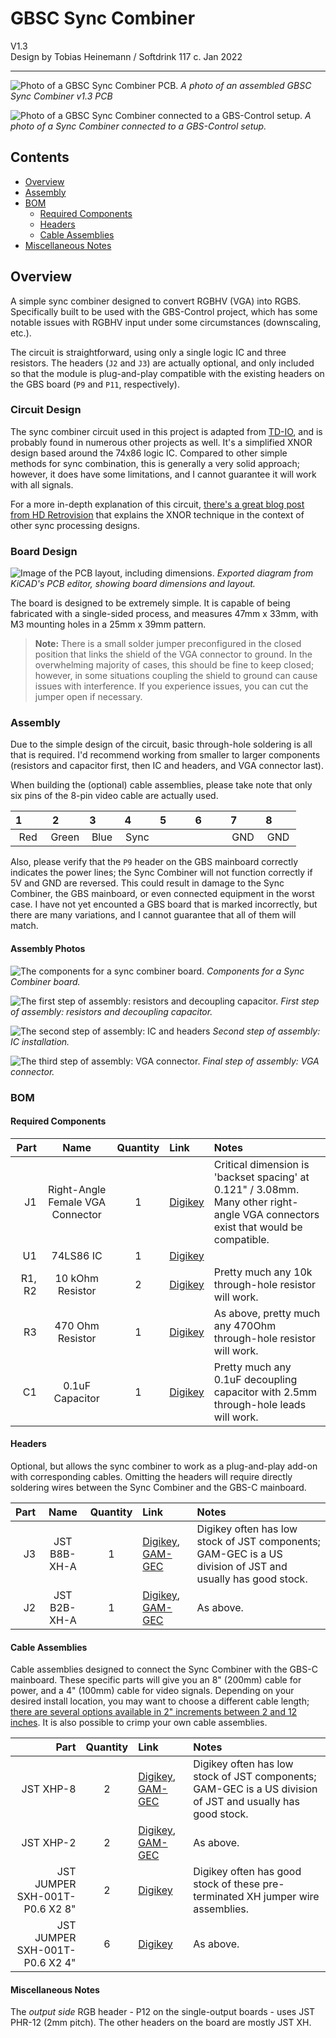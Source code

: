# GBSC Sync Combiner
V1.3  
Design by Tobias Heinemann / Softdrink 117 c. Jan 2022

-----

![Photo of a GBSC Sync Combiner PCB.](./gbsc-sync-combiner-v1-3/photos/complete.jpg)
*A photo of an assembled GBSC Sync Combiner v1.3 PCB*

![Photo of a GBSC Sync Combiner connected to a GBS-Control setup.](./gbsc-sync-combiner-v1-3/photos/installed.jpg)
*A photo of a Sync Combiner connected to a GBS-Control setup.*

## Contents

- [Overview](#Overview)
- [Assembly](#Assembly)
- [BOM](#BOM)
  - [Required Components](#Required-Components)
  - [Headers](#Headers)
  - [Cable Assemblies](Cable-Assemblies)
- [Miscellaneous Notes](#Miscellaneous-Notes)

## Overview

 A simple sync combiner designed to convert RGBHV (VGA) into RGBS. Specifically built to be used with the GBS-Control project, which has some notable issues with RGBHV input under some circumstances (downscaling, etc.).

 The circuit is straightforward, using only a single logic IC and three resistors. The headers (`J2` and `J3`) are actually optional, and only included so that the module is plug-and-play compatible with the existing headers on the GBS board (`P9` and `P11`, respectively).

### Circuit Design

The sync combiner circuit used in this project is adapted from [TD-IO](https://github.com/tdaede/td-io), and is probably found in numerous other projects as well. It's a simplified XNOR design based around the 74x86 logic IC. Compared to other simple methods for sync combination, this is generally a very solid approach; however, it does have some limitations, and I cannot guarantee it will work with all signals.

For a more in-depth explanation of this circuit, [there's a great blog post from HD Retrovision](https://www.hdretrovision.com/blog/2019/10/10/engineering-csync-part-2-falling-short) that explains the XNOR technique in the context of other sync processing designs.

### Board Design

![Image of the PCB layout, including dimensions.](./gbsc-sync-combiner-v1-3/images/gbsc-sync-combiner-v1-3_back.png)
*Exported diagram from KiCAD's PCB editor, showing board dimensions and layout.*

The board is designed to be extremely simple. It is capable of being fabricated with a single-sided process, and measures 47mm x 33mm, with M3 mounting holes in a 25mm x 39mm pattern.

 > **Note:** There is a small solder jumper preconfigured in the closed position that links the shield of the VGA connector to ground. In the overwhelming majority of cases, this should be fine to keep closed; however, in some situations coupling the shield to ground can cause issues with interference. If you experience issues, you can cut the jumper open if necessary.

### Assembly

Due to the simple design of the circuit, basic through-hole soldering is all that is required. I'd recommend working from smaller to larger components (resistors and capacitor first, then IC and headers, and VGA connector last).

When building the (optional) cable assemblies, please take note that only six pins of the 8-pin video cable are actually used.

| 1&nbsp;&nbsp;&nbsp;&nbsp;&nbsp;&nbsp;&nbsp; | 2&nbsp;&nbsp;&nbsp;&nbsp;&nbsp;&nbsp;&nbsp; | 3&nbsp;&nbsp;&nbsp;&nbsp;&nbsp;&nbsp;&nbsp; | 4&nbsp;&nbsp;&nbsp;&nbsp;&nbsp;&nbsp;&nbsp; | 5&nbsp;&nbsp;&nbsp;&nbsp;&nbsp;&nbsp;&nbsp; | 6&nbsp;&nbsp;&nbsp;&nbsp;&nbsp;&nbsp;&nbsp; | 7&nbsp;&nbsp;&nbsp;&nbsp;&nbsp;&nbsp;&nbsp; | 8&nbsp;&nbsp;&nbsp;&nbsp;&nbsp;&nbsp;&nbsp; |
| :-: | :-: | :-: | :-: | :-: | :-: | :-: | :-: |
| Red | Green | Blue | Sync | | | GND | GND |

Also, please verify that the `P9` header on the GBS mainboard correctly indicates the power lines; the Sync Combiner will not function correctly if 5V and GND are reversed. This could result in damage to the Sync Combiner, the GBS mainboard, or even connected equipment in the worst case. I have not yet encounted a GBS board that is marked incorrectly, but there are many variations, and I cannot guarantee that all of them will match.

#### Assembly Photos

![The components for a sync combiner board.](./gbsc-sync-combiner-v1-3/photos/components.jpg)
*Components for a Sync Combiner board.*

![The first step of assembly: resistors and decoupling capacitor.](./gbsc-sync-combiner-v1-3/photos/s1.jpg)
*First step of assembly: resistors and decoupling capacitor.*

![The second step of assembly: IC and headers](./gbsc-sync-combiner-v1-3/photos/s2.jpg)
*Second step of assembly: IC installation.*

![The third step of assembly: VGA connector.](./gbsc-sync-combiner-v1-3/photos/s3.jpg)
*Final step of assembly: VGA connector.*

### BOM

#### Required Components
| Part | Name | Quantity | Link | Notes |
| ---: | :--: | :------: | :----------- | :---- |
| J1 | Right-Angle Female VGA Connector | 1 | [Digikey](https://www.digikey.com/en/products/detail/adam-tech/HD15-SN-25/9832737) | Critical dimension is 'backset spacing' at 0.121" / 3.08mm. Many other right-angle VGA connectors exist that would be compatible.
| U1 | 74LS86 IC | 1 | [Digikey](https://www.digikey.com/en/products/detail/texas-instruments/SN74LS86AN/277315) |
| R1, R2 | 10 kOhm Resistor | 2 | [Digikey](https://www.digikey.com/en/products/detail/vishay-beyschlag-draloric-bc-components/SFR2500001002FR500/595641) | Pretty much any 10k through-hole resistor will work.
| R3 | 470 Ohm Resistor | 1 | [Digikey](https://www.digikey.com/en/products/detail/vishay-beyschlag-draloric-bc-components/SFR2500004700FR500/333902) | As above, pretty much any 470Ohm through-hole resistor will work.
| C1 | 0.1uF Capacitor | 1 | [Digikey](https://www.digikey.com/en/products/detail/vishay-beyschlag-draloric-bc-components/K104K15X7RF5TL2/286538) | Pretty much any 0.1uF decoupling capacitor with 2.5mm through-hole leads will work.

#### Headers
Optional, but allows the sync combiner to work as a plug-and-play add-on with corresponding cables. Omitting the headers will require directly soldering wires between the Sync Combiner and the GBS-C mainboard.

| Part | Name | Quantity | Link | Notes |
| ---: | :--: | :------: | :----------- | :---- |
| J3 | JST B8B-XH-A | 1 | [Digikey](https://www.digikey.com/en/products/detail/jst-sales-america-inc/B8B-XH-A-LF-SN/1651049), [GAM-GEC](https://gam-gec.com/product/b8b-xh-a/) | Digikey often has low stock of JST components; GAM-GEC is a US division of JST and usually has good stock.
| J2 | JST B2B-XH-A | 1 | [Digikey](https://www.digikey.com/en/products/detail/jst-sales-america-inc/B2B-XH-A-LF-SN/1651045), [GAM-GEC](https://gam-gec.com/product/b2b-xh-a/) | As above.

#### Cable Assemblies
Cable assemblies designed to connect the Sync Combiner with the GBS-C mainboard. These specific parts will give you an 8" (200mm) cable for power, and a 4" (100mm) cable for video signals. Depending on your desired install location, you may want to choose a different cable length; [there are several options available in 2" increments between 2 and 12 inches](https://www.digikey.com/en/product-highlight/j/jst/xh-series-connectors). It is also possible to crimp your own cable assemblies.

| Part | Quantity | Link | Notes |
| ---: | :------: | :----------- | :---- |
| JST XHP-8 | 2 | [Digikey](https://www.digikey.com/en/products/detail/jst-sales-america-inc/XHP-8/923773), [GAM-GEC](https://gam-gec.com/product/xhp-8/) | Digikey often has low stock of JST components; GAM-GEC is a US division of JST and usually has good stock.
| JST XHP-2 | 2 | [Digikey](https://www.digikey.com/en/products/detail/jst-sales-america-inc/XHP-2/555485), [GAM-GEC](https://gam-gec.com/product/xhp-2/) | As above.
| JST JUMPER SXH-001T-P0.6 X2 8" | 2 | [Digikey](https://www.digikey.com/en/products/detail/jst-sales-america-inc/ASXHSXH22K203/9961918) | Digikey often has good stock of these pre-terminated XH jumper wire assemblies.
| JST JUMPER SXH-001T-P0.6 X2 4" | 6 | [Digikey](https://www.digikey.com/en/products/detail/jst-sales-america-inc/ASXHSXH22K102/9961917) | As above.

#### Miscellaneous Notes
The *output side* RGB header - P12 on the single-output boards - uses JST PHR-12 (2mm pitch). The other headers on the board are mostly JST XH.
